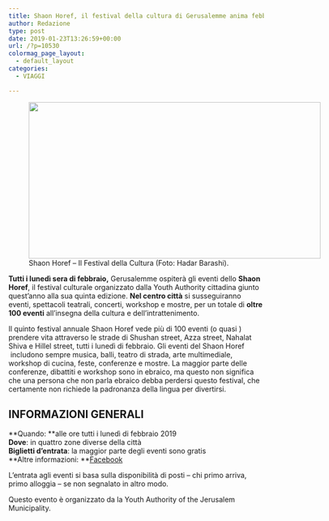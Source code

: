 ```yaml
---
title: Shaon Horef, il festival della cultura di Gerusalemme anima febbraio
author: Redazione
type: post
date: 2019-01-23T13:26:59+00:00
url: /?p=10530
colormag_page_layout:
  - default_layout
categories:
  - VIAGGI

---
```

<figure id="attachment_10531" aria-describedby="caption-attachment-10531" style="width: 576px" class="wp-caption alignleft"><img decoding="async" loading="lazy" class="wp-image-10531 " src="https://progressonline.it/wp-content/uploads/2019/01/israele.jpg" alt="" width="576" height="309" /><figcaption id="caption-attachment-10531" class="wp-caption-text">Shaon Horef &#8211; Il Festival della Cultura (Foto: Hadar Barashi).</figcaption></figure>

**Tutti i lunedì sera di febbraio,** Gerusalemme ospiterà gli eventi dello **Shaon Horef**, il festival culturale organizzato dalla Youth Authority cittadina giunto quest’anno alla sua quinta edizione. **Nel centro città** si susseguiranno eventi, spettacoli teatrali, concerti, workshop e mostre, per un totale di **oltre 100 eventi** all’insegna della cultura e dell’intrattenimento.

Il quinto festival annuale Shaon Horef vede più di 100 eventi (o quasi ) prendere vita attraverso le strade di Shushan street, Azza street, Nahalat Shiva e Hillel street, tutti i lunedì di febbraio. Gli eventi del Shaon Horef  includono sempre musica, balli, teatro di strada, arte multimediale, workshop di cucina, feste, conferenze e mostre. La maggior parte delle conferenze, dibattiti e workshop sono in ebraico, ma questo non significa che una persona che non parla ebraico debba perdersi questo festival, che certamente non richiede la padronanza della lingua per divertirsi.

## INFORMAZIONI GENERALI

**Quando: **alle ore tutti i lunedì di febbraio 2019  
**Dove**: in quattro zone diverse della città  
**Biglietti d’entrata**: la maggior parte degli eventi sono gratis  
**Altre informazioni: **<a href="https://facebook.com/ShaonHoref/" target="_blank" rel="noopener noreferrer">Facebook</a>

L’entrata agli eventi si basa sulla disponibilità di posti – chi primo arriva, primo alloggia – se non segnalato in altro modo.

Questo evento è organizzato da la Youth Authority of the Jerusalem Municipality.